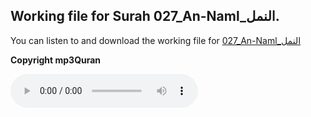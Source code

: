 
## Working file for Surah 027_An-Naml_النمل.

You can listen to and download the working file for [027_An-Naml_النمل](https://server13.mp3quran.net/husr/027.mp3)

**Copyright mp3Quran**

<audio controls src="https://server13.mp3quran.net/husr/027.mp3"></audio>

